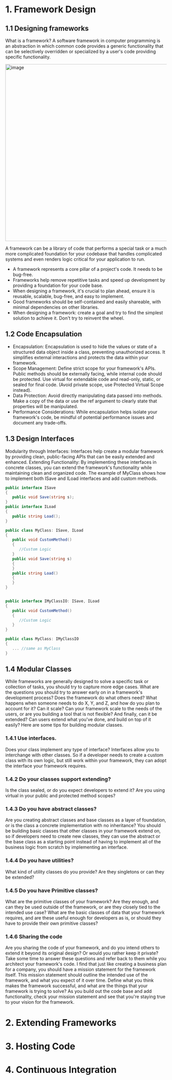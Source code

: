 
# 1. Framework Design

## 1.1 Designing frameworks
What is a framework?
A software framework in computer programming is an abstraction in which common code provides a generic
functionality that can be selectively overridden or specialized by a user's code providing specific functionality.

<img width="553" alt="image" src="https://github.com/user-attachments/assets/17c93102-1197-434e-9b21-da272b094ca7" />

A framework can be a library of code that performs a special task or a much more complicated foundation for your codebase
that handles complicated systems and even renders logic critical for your application to run.

- A framework represents a core pillar of a project's code. It needs to be bug-free.
- Frameworks help remove repetitive tasks and speed up development by providing a foundation for your code base.
- When designing a framework, it's crucial to plan ahead, ensure it is reusable, scalable, bug-free, and easy to implement.
- Good frameworks should be self-contained and easily shareable, with minimal dependencies on other libraries.
- When designing a framework: create a goal and try to find the simplest solution to achieve it. Don't try to reinvent the wheel.

## 1.2 Code Encapsulation

- Encapsulation: Encapsulation is used to hide the values or state of a structured data object inside a class, preventing unauthorized access.
  It simplifies external interactions and protects the data within your framework.
- Scope Management: Define strict scope for your framework's APIs. Public methods should be externally facing,
  while internal code should be protected. Use virtual for extendable code and read-only, static, or sealed for final code.
  (Avoid private scope, use Protected Virtual Scope instead).
- Data Protection: Avoid directly manipulating data passed into methods.
  Make a copy of the data or use the ref argument to clearly state that properties will be manipulated.
- Performance Considerations: While encapsulation helps isolate your framework's code, be mindful of potential performance issues
  and document any trade-offs.

## 1.3 Design Interfaces

Modularity through Interfaces: Interfaces help create a modular framework by providing clean, public-facing APIs that can be
easily extended and enhanced.
Extending Functionality: By implementing these interfaces in concrete classes, you can extend the framework's functionality while maintaining clean
and organized code. The example of MyClass shows how to implement both ISave and ILoad interfaces and add custom methods.

```csharp
public interface ISave
{
   public void Save(string s);
}
public interface ILoad
{
   public string Load();
}

public class MyClass: ISave, ILoad
{
   public void CustomMethod()
   {
      //Custom Logic
   }
   public void Save(string s)
   {
   }
   public string Load()
   {
   }
}
```

```csharp

public interface IMyClassIO: ISave, ILoad
{
   public void CustomMethod()
   {
      //Custom Logic
   }
}

public class MyClass: IMyClassIO
{
   ... //same as MyClass
}
```
## 1.4 Modular Classes
While frameworks are generally designed to solve a specific task or collection of tasks, you should try to capture more edge cases.
What are the questions you should try to answer early on in a framework's development process? Does the framework do what others need?
What happens when someone needs to do X, Y, and Z, and how do you plan to account for it? Can it scale? Can your framework scale to
the needs of the users, or are you building a tool that is not flexible? And finally, can it be extended? Can users extend what you've done,
and build on top of it easily? Here are some tips for building modular classes. 

### 1.4.1 Use interfaces.
Does your class implement any type of interface? Interfaces allow you to interchange with other classes. So if a developer needs to create a
custom class with its own logic, but still work within your framework, they can adopt the interface your framework requires.
### 1.4.2 Do your classes support extending?
Is the class sealed, or do you expect developers to extend it? Are you using virtual in your public and protected method scopes? 
### 1.4.3 Do you have abstract classes?
Are you creating abstract classes and base classes as a layer of foundation, or is the
class a concrete implementation with no inheritance? You should be building basic classes that other classes in your framework extend on, so if 
developers need to create new classes, they can use the abstract or the base class as a starting point instead of having to implement all of the
business logic from scratch by implementing an interface.
### 1.4.4 Do you have utilities?
What kind of utility classes do you provide? Are they singletons or can they be extended?
### 1.4.5 Do you have Primitive classes?
What are the primitive classes of your framework? Are they enough, and can they be used outside of the framework,
or are they closely tied to the intended use case? What are the basic classes of data that your framework requires,
and are these useful enough for developers as is, or should they have to provide their own primitive classes?
### 1.4.6 Sharing the code
Are you sharing the code of your framework, and do you intend others to extend it beyond its original design? Or would you rather keep it
private? Take some time to answer these questions and refer back to them while you architect your framework's code. I find that just like
creating a business plan for a company, you should have a mission statement for the framework itself. This mission statement should outline the
intended use of the framework, and what you expect of it over time. Define what you think makes the framework successful, and what are the 
things that your framework is trying to solve? As you build out the code base and add functionality, check your mission statement and see that
you're staying true to your vision for the framework.

# 2. Extending Frameworks
# 3. Hosting Code
# 4. Continuous Integration
